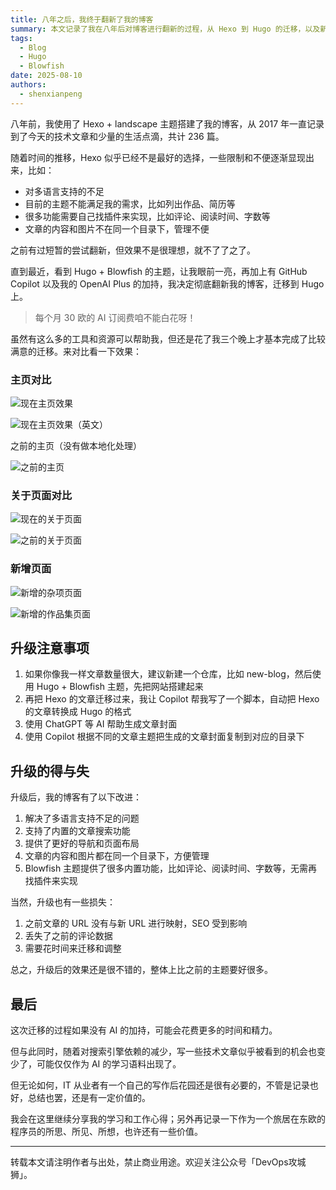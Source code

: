 ```yaml
---
title: 八年之后，我终于翻新了我的博客
summary: 本文记录了我在八年后对博客进行翻新的过程，从 Hexo 到 Hugo 的迁移，以及新博客的功能和设计改进。
tags:
  - Blog
  - Hugo
  - Blowfish
date: 2025-08-10
authors:
  - shenxianpeng
---
```


八年前，我使用了 Hexo + landscape 主题搭建了我的博客，从 2017 年一直记录到了今天的技术文章和少量的生活点滴，共计 236 篇。

随着时间的推移，Hexo 似乎已经不是最好的选择，一些限制和不便逐渐显现出来，比如：

- 对多语言支持的不足
- 目前的主题不能满足我的需求，比如列出作品、简历等
- 很多功能需要自己找插件来实现，比如评论、阅读时间、字数等
- 文章的内容和图片不在同一个目录下，管理不便

之前有过短暂的尝试翻新，但效果不是很理想，就不了了之了。

直到最近，看到 Hugo + Blowfish 的主题，让我眼前一亮，再加上有 GitHub Copilot 以及我的 OpenAI Plus 的加持，我决定彻底翻新我的博客，迁移到 Hugo 上。

> 每个月 30 欧的 AI 订阅费咱不能白花呀！

虽然有这么多的工具和资源可以帮助我，但还是花了我三个晚上才基本完成了比较满意的迁移。来对比看一下效果：

### 主页对比

![现在主页效果](new-home-page.png)

![现在主页效果（英文）](new-home-page-en.png)

之前的主页（没有做本地化处理）

![之前的主页](old-home-page.png)

### 关于页面对比

![现在的关于页面](new-about-page.png)

![之前的关于页面](old-about-page.png)

### 新增页面

![新增的杂项页面](new-misc-page.png)

![新增的作品集页面](new-portfolio-page.png)

## 升级注意事项

1. 如果你像我一样文章数量很大，建议新建一个仓库，比如 new-blog，然后使用 Hugo + Blowfish 主题，先把网站搭建起来
2. 再把 Hexo 的文章迁移过来，我让 Copilot 帮我写了一个脚本，自动把 Hexo 的文章转换成 Hugo 的格式
3. 使用 ChatGPT 等 AI 帮助生成文章封面
4. 使用 Copilot 根据不同的文章主题把生成的文章封面复制到对应的目录下

## 升级的得与失

升级后，我的博客有了以下改进：

1. 解决了多语言支持不足的问题
2. 支持了内置的文章搜索功能
3. 提供了更好的导航和页面布局
4. 文章的内容和图片都在同一个目录下，方便管理
5. Blowfish 主题提供了很多内置功能，比如评论、阅读时间、字数等，无需再找插件来实现

当然，升级也有一些损失：

1. 之前文章的 URL 没有与新 URL 进行映射，SEO 受到影响
2. 丢失了之前的评论数据
3. 需要花时间来迁移和调整

总之，升级后的效果还是很不错的，整体上比之前的主题要好很多。

## 最后

这次迁移的过程如果没有 AI 的加持，可能会花费更多的时间和精力。

但与此同时，随着对搜索引擎依赖的减少，写一些技术文章似乎被看到的机会也变少了，可能仅仅作为 AI 的学习语料出现了。

但无论如何，IT 从业者有一个自己的写作后花园还是很有必要的，不管是记录也好，总结也罢，还是有一定价值的。

我会在这里继续分享我的学习和工作心得；另外再记录一下作为一个旅居在东欧的程序员的所思、所见、所想，也许还有一些价值。

---

转载本文请注明作者与出处，禁止商业用途。欢迎关注公众号「DevOps攻城狮」。
